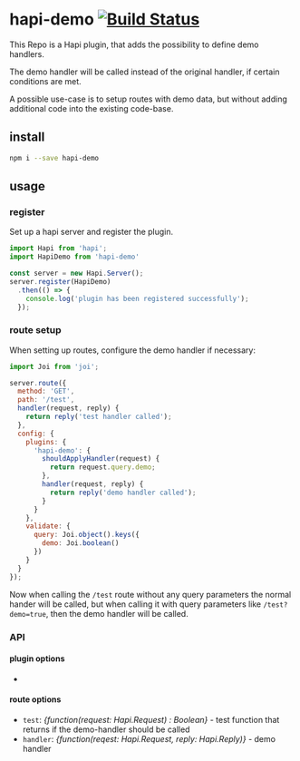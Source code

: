 # hapi-demo [![Build Status](https://travis-ci.org/blogfoster/hapi-demo.svg?branch=master)](https://travis-ci.org/blogfoster/hapi-demo)

This Repo is a Hapi plugin, that adds the possibility to define demo handlers.

The demo handler will be called instead of the original handler, if certain conditions are met.

A possible use-case is to setup routes with demo data, but without adding
additional code into the existing code-base.

## install

```bash
npm i --save hapi-demo
```

## usage

### register

Set up a hapi server and register the plugin.

```javascript
import Hapi from 'hapi';
import HapiDemo from 'hapi-demo'

const server = new Hapi.Server();
server.register(HapiDemo)
  .then(() => {
    console.log('plugin has been registered successfully');
  });
```

### route setup

When setting up routes, configure the demo handler if necessary:

```javascript
import Joi from 'joi';

server.route({
  method: 'GET',
  path: '/test',
  handler(request, reply) {
    return reply('test handler called');
  },
  config: {
    plugins: {
      'hapi-demo': {
        shouldApplyHandler(request) {
          return request.query.demo;
        },
        handler(request, reply) {
          return reply('demo handler called');
        }
      }
    },
    validate: {
      query: Joi.object().keys({
        demo: Joi.boolean()
      })
    }
  }
});
```

Now when calling the `/test` route without any query parameters the normal hander will be called, but when
calling it with query parameters like `/test?demo=true`, then the demo handler will be called.

### API

#### plugin options

-

#### route options

- `test`: *{function(request: Hapi.Request) : Boolean}* - test function that returns if the demo-handler should be called
- `handler`: *{function(reqest: Hapi.Request, reply: Hapi.Reply)}* - demo handler
